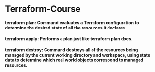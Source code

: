 # Terraform-Course
#### terraform plan: Command evaluates a Terraform configuration to determine the desired state of all the resources it declares.
#### terraform apply: Performs a plan just like terraform plan does.
#### terraform destroy: Command destroys all of the resources being managed by the current working directory and workspace, using state data to determine which real world objects correspond to managed resources.
